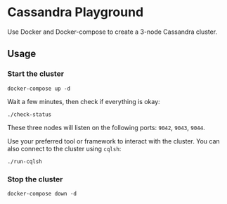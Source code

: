 # Cassandra Playground

Use Docker and Docker-compose to create a 3-node Cassandra cluster.

## Usage

### Start the cluster
```
docker-compose up -d
```

Wait a few minutes, then check if everything is okay:
```
./check-status
```

These three nodes will listen on the following ports: `9042`, `9043`, `9044`.

Use your preferred tool or framework to interact with the cluster. You can also connect to the cluster using `cqlsh`:
```
./run-cqlsh
```

### Stop the cluster

```
docker-compose down -d
```
